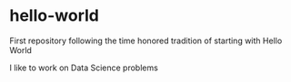 # hello-world
First repository following the time honored tradition of starting with Hello World

I like to work on Data Science problems
